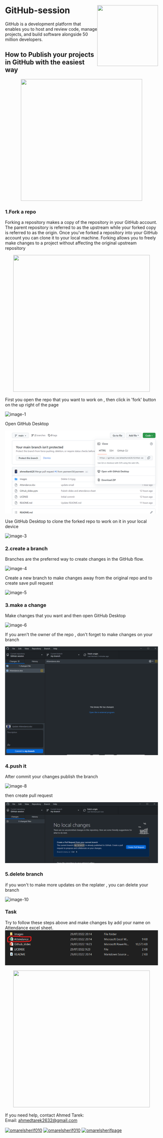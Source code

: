 # GitHub-session   <img align="right" width="200" height="200" src="images/G-5.jpg">

GitHub is a development platform that enables you to host and review code, manage projects, and build software alongside 50 million developers.

## How to Publish your projects in GitHub with the easiest way
<p align="center">
  <img width="400" height="400" src="images/G-3.png">
</p>

### 1.Fork a repo
Forking a repository makes a copy of the repository in your GitHub account. The parent repository is referred to as the upstream while your forked copy is referred to as the origin. Once you've forked a repository into your GitHub account you can clone it to your local machine. Forking allows you to freely make changes to a project without affecting the original upstream repository
<p align="center">
  <img width="450" height="450" src="images/Picture5.png">
</p>

First you open the repo that you want to work on , then click in 'fork' button on the up right of the page

![image-1](images/fork.png)

Open GitHub Desktop

![image-2](images/Picture6.png)

Use GitHub Desktop to clone the forked repo to work on it in your local device

![image-3](images/clone.png)


### 2.create a branch 
Branches are the preferred way to create changes in the GitHub flow.

![image-4](images/Picture2.png)

Create a new branch to make changes away from the original repo and to create save pull request

![image-5](images/branch.png)

### 3.make a change
Make changes that you want and then open GitHub Desktop

![image-6](images/change.png)

If you aren't the owner of the repo , don't forget to make changes on your branch

![image-7](images/change-2.png)



### 4.push it
After commit your changes publish the branch 

![image-8](images/push.png)

then create pull request

![image-9](images/pull-request.png)


### 5.delete branch

if you won't to make more updates on the replater , you can delete your branch

![image-10](images/delete-branch.png)


### Task
Try to follow these steps above and make changes by add your name on Attendance excel sheet.
![image-11](images/task.png)
<p align="center">
  <img width="450" height="450" src="images/G-1.png">
</p>

If you need help, contact Ahmed Tarek: <br>
Email: ahmedtarek2632@gmail.com
<p align="left">
<a href="https://twitter.com/ahmedta69249896" target="blank"><img align="center" src="https://raw.githubusercontent.com/rahuldkjain/github-profile-readme-generator/master/src/images/icons/Social/twitter.svg" alt="omarelsherif010" height="30" width="40" /></a>
<a href="https://www.linkedin.com/in/ahmed-tarek-4135251b3/" target="blank"><img align="center" src="https://raw.githubusercontent.com/rahuldkjain/github-profile-readme-generator/master/src/images/icons/Social/linked-in-alt.svg" alt="omarelsherif010" height="30" width="40" /></a>
<a href="https://web.facebook.com/AHmEd.TaReK150/" target="blank"><img align="center" src="https://raw.githubusercontent.com/rahuldkjain/github-profile-readme-generator/master/src/images/icons/Social/facebook.svg" alt="omarelsherifpage" height="30" width="40" /></a>
</p>
